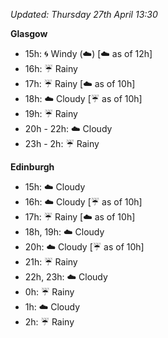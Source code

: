 *Updated: Thursday 27th April 13:30*

**Glasgow**

* 15h: :cyclone: Windy (:cloud:) [:cloud: as of 12h]
* 16h: :umbrella: Rainy
* 17h: :umbrella: Rainy [:cloud: as of 10h]
* 18h: :cloud: Cloudy [:umbrella: as of 10h]
* 19h: :umbrella: Rainy
* 20h - 22h: :cloud: Cloudy
* 23h - 2h: :umbrella: Rainy

**Edinburgh**

* 15h: :cloud: Cloudy
* 16h: :cloud: Cloudy [:umbrella: as of 10h]
* 17h: :umbrella: Rainy [:cloud: as of 10h]
* 18h, 19h: :cloud: Cloudy
* 20h: :cloud: Cloudy [:umbrella: as of 10h]
* 21h: :umbrella: Rainy
* 22h, 23h: :cloud: Cloudy
* 0h: :umbrella: Rainy
* 1h: :cloud: Cloudy
* 2h: :umbrella: Rainy

